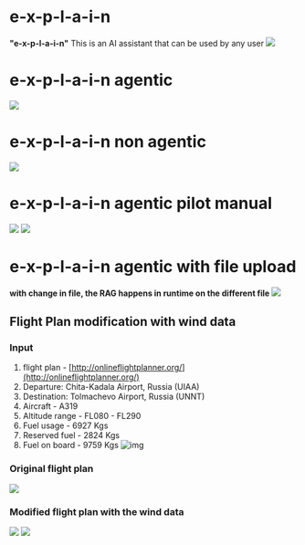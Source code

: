 # e-x-p-l-a-i-n

**"e-x-p-l-a-i-n"** This is an AI assistant that can be used by any user
![](../../../../images/explain.png)

# e-x-p-l-a-i-n agentic

![](../../../../images/explain-agentic-sum.png)

# e-x-p-l-a-i-n non agentic

![](../../../../images/explain-vector-sum.png)

# e-x-p-l-a-i-n agentic pilot manual

![](../../../../images/explain-pilot-man-agentic1.png)
![](../../../../images/explain-pilot-man-agentic2.png)

# e-x-p-l-a-i-n agentic with file upload

**with change in file, the RAG happens in runtime on the different file**
![](../../../../images/explain-2.1-csv.png)

## Flight Plan modification with wind data

### Input

1. flight plan - [http://onlineflightplanner.org/](http://onlineflightplanner.org/)
2. Departure: Chita-Kadala Airport, Russia (UIAA)
3. Destination: Tolmachevo Airport, Russia (UNNT)
4. Aircraft - A319
5. Altitude range - FL080 - FL290
6. Fuel usage - 6927 Kgs
7. Reserved fuel - 2824 Kgs
8. Fuel on board - 9759 Kgs
![img](../../../../images/fplan-uiaa-unnt.png)

### Original flight plan 
![](../../../../images/orig-fpln-uiaa-unnt.png)

### Modified flight plan with the wind data 
![](../../../../images/modfplan-uiaa-unnt.png)
![](../../../../images/modfplan-uiaa-unnt-1.png)
